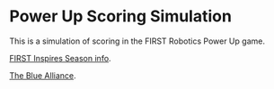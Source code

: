 # Power Up Scoring Simulation

This is a simulation of scoring in the FIRST Robotics Power Up game.

[FIRST Inspires Season info](https://www.firstinspires.org/resource-library/frc/competition-manual-qa-system).

[The Blue Alliance](https://www.thebluealliance.com/).
